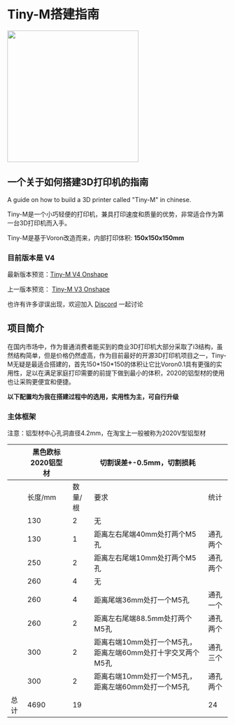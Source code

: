 # Tiny-M搭建指南

<img src="https://github.com/gsl12/Tiny-M/blob/master/images/tiny-m_v4.jpg" width="300">

## 一个关于如何搭建3D打印机的指南

A guide on how to build a 3D printer called "Tiny-M" in chinese.

Tiny-M是一个小巧轻便的打印机，兼具打印速度和质量的优势，非常适合作为第一台3D打印机而入手。

Tiny-M是基于Voron改造而来，内部打印体积: **150x150x150mm**

### 目前版本是  V4

最新版本预览：[Tiny-M V4 Onshape](https://cad.onshape.com/documents/1523b676d2485ac19dbd60ec/w/d40ca3d72ed1f4079efb6497/e/a8deb399653e35f8f0a5baa5)

上一版本预览： [Tiny-M V3 Onshape](https://cad.onshape.com/documents/d2a24a4147c3d522115f6ea5/w/d8f44be5c0a081fbf527e154/e/debb6c2779e27f86389232d5)

也许有许多谬误出现，欢迎加入 [Discord](https://discord.gg/tmZkjWs) 一起讨论



## 项目简介

在国内市场中，作为普通消费者能买到的商业3D打印机大部分采取了i3结构，虽然结构简单，但是价格仍然虚高，作为目前最好的开源3D打印机项目之一，Tiny-M无疑是最适合搭建的，首先150\*150\*150的体积让它比Voron0.1具有更强的实用性，足以在满足家庭打印需要的前提下做到最小的体积，2020的铝型材的使用也让采购更便宜和便捷。

**以下配置均为我在搭建过程中的选用，实用性为主，可自行升级** 

### 主体框架

注意：铝型材中心孔洞直径4.2mm，在淘宝上一般被称为2020V型铝型材

|      | 黑色欧标2020铝型材 |         | 切割误差+-0.5mm，切割损耗                                  |          |
| ---- | ------------------ | ------- | ---------------------------------------------------------- | -------- |
|      | 长度/mm            | 数量/根 | 要求                                                       | 统计     |
|      | 130                | 2       | 无                                                         |          |
|      | 130                | 1       | 距离左右尾端40mm处打两个M5孔                               | 通孔两个 |
|      | 250                | 2       | 距离左右尾端10mm处打两个M5孔                               | 通孔两个 |
|      | 260                | 4       | 无                                                         |          |
|      | 260                | 4       | 距离尾端36mm处打一个M5孔                                   | 通孔一个 |
|      | 260                | 2       | 距离左右尾端88.5mm处打两个M5孔                             | 通孔两个 |
|      | 300                | 2       | 距离右端10mm处打一个M5孔，距离左端60mm处打十字交叉两个M5孔 | 通孔三个 |
|      | 300                | 2       | 距离右端10mm处打一个M5孔，距离左端60mm处打一个M5孔         | 通孔两个 |
| 总计 | 4690               | 19      |                                                            | 24       |



